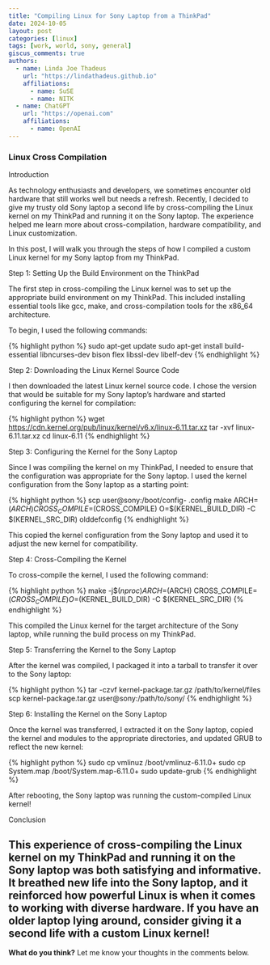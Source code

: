 ```yaml
---
title: "Compiling Linux for Sony Laptop from a ThinkPad"
date: 2024-10-05
layout: post
categories: [linux]
tags: [work, world, sony, general]
giscus_comments: true
authors:
  - name: Linda Joe Thadeus
    url: "https://lindathadeus.github.io"
    affiliations:
      - name: SuSE
      - name: NITK
  - name: ChatGPT
    url: "https://openai.com"
    affiliations:
      - name: OpenAI
---
```


### Linux Cross Compilation

Introduction

As technology enthusiasts and developers, we sometimes encounter old hardware that still works well but needs a refresh. Recently, I decided to give my trusty old Sony laptop a second life by cross-compiling the Linux kernel on my ThinkPad and running it on the Sony laptop. The experience helped me learn more about cross-compilation, hardware compatibility, and Linux customization.

In this post, I will walk you through the steps of how I compiled a custom Linux kernel for my Sony laptop from my ThinkPad.

Step 1: Setting Up the Build Environment on the ThinkPad

The first step in cross-compiling the Linux kernel was to set up the appropriate build environment on my ThinkPad. This included installing essential tools like gcc, make, and cross-compilation tools for the x86_64 architecture.

To begin, I used the following commands:

{% highlight python %}
sudo apt-get update
sudo apt-get install build-essential libncurses-dev bison flex libssl-dev libelf-dev
{% endhighlight %}

Step 2: Downloading the Linux Kernel Source Code

I then downloaded the latest Linux kernel source code. I chose the version that would be suitable for my Sony laptop’s hardware and started configuring the kernel for compilation:

{% highlight python %}
wget https://cdn.kernel.org/pub/linux/kernel/v6.x/linux-6.11.tar.xz
tar -xvf linux-6.11.tar.xz
cd linux-6.11
{% endhighlight %}

Step 3: Configuring the Kernel for the Sony Laptop

Since I was compiling the kernel on my ThinkPad, I needed to ensure that the configuration was appropriate for the Sony laptop. I used the kernel configuration from the Sony laptop as a starting point:

{% highlight python %}
scp user@sony:/boot/config-<version> .config
make ARCH=$(ARCH) CROSS_COMPILE=$(CROSS_COMPILE) O=$(KERNEL_BUILD_DIR) -C $(KERNEL_SRC_DIR) olddefconfig
{% endhighlight %}

This copied the kernel configuration from the Sony laptop and used it to adjust the new kernel for compatibility.

Step 4: Cross-Compiling the Kernel

To cross-compile the kernel, I used the following command:

{% highlight python %}
make -j$$(nproc) ARCH=$(ARCH) CROSS_COMPILE=$(CROSS_COMPILE) O=$(KERNEL_BUILD_DIR) -C $(KERNEL_SRC_DIR)
{% endhighlight %}

This compiled the Linux kernel for the target architecture of the Sony laptop, while running the build process on my ThinkPad.

Step 5: Transferring the Kernel to the Sony Laptop

After the kernel was compiled, I packaged it into a tarball to transfer it over to the Sony laptop:

{% highlight python %}
tar -czvf kernel-package.tar.gz /path/to/kernel/files
scp kernel-package.tar.gz user@sony:/path/to/sony/
{% endhighlight %}

Step 6: Installing the Kernel on the Sony Laptop

Once the kernel was transferred, I extracted it on the Sony laptop, copied the kernel and modules to the appropriate directories, and updated GRUB to reflect the new kernel:

{% highlight python %}
sudo cp vmlinuz /boot/vmlinuz-6.11.0+
sudo cp System.map /boot/System.map-6.11.0+
sudo update-grub
{% endhighlight %}

After rebooting, the Sony laptop was running the custom-compiled Linux kernel!

Conclusion

This experience of cross-compiling the Linux kernel on my ThinkPad and running it on the Sony laptop was both satisfying and informative. It breathed new life into the Sony laptop, and it reinforced how powerful Linux is when it comes to working with diverse hardware. If you have an older laptop lying around, consider giving it a second life with a custom Linux kernel!
---

**What do you think?** Let me know your thoughts in the comments below.
